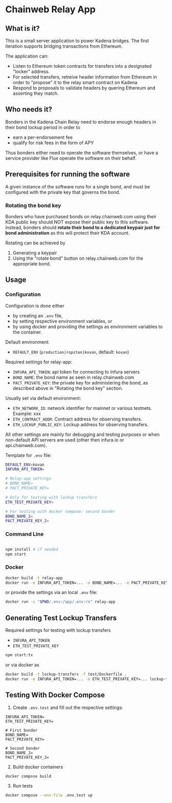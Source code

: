 # Chainweb Relay App

## What is it?

This is a small server application to power Kadena bridges. The first iteration
supports bridging transactions from Ethereum. 

The application can:
- Listen to Ethereum token contracts for transfers into a designated "locker" address.
- For selected transfers, retreive header information from Ethereum in order to "propose" it to the relay smart contract on Kadena
- Respond to proposals to validate headers by quering Ethereum and asserting they match. 

## Who needs it?

Bonders in the Kadena Chain Relay need to endorse enough headers in their bond lockup period in order to
- earn a per-endorsement fee
- qualify for risk fees in the form of APY

Thus bonders either need to operate the software themselves, or have a service provider like Flux operate the software on their behalf.

## Prerequisites for running the software

A given instance of the software runs for a single bond, and must be configured with the private key that governs the bond.

### Rotating the bond key

Bonders who have purchased bonds on relay.chainweb.com using their KDA public key should NOT expose their public key to this software.
Instead, bonders should **rotate their bond to a dedicated keypair just for bond administration** as this will protect their KDA account.

Rotating can be achieved by 
1. Generating a keypair
2. Using the "rotate bond" button on relay.chainweb.com for the appropriate bond.


## Usage

### Configuration

Configuration is done either

*   by creating an `.env` file,
*   by setting respective environment variables, or
*   by using docker and providing the settings as environment variables to
    the container.

Default environment:

*   `DEFAULT_ENV` (`production|ropsten|kovan`, default: `kovan`)

Required settings for relay-app:

*   `INFURA_API_TOKEN`: api token for connecting to Infura servers
*   `BOND_NAME`: the bond name as seen in relay.chainweb.com
*   `PACT_PRIVATE_KEY`: the private key for administering the bond, as described above in "Rotating the bond key" section.

Usually set via default environment:

*   `ETH_NETWORK_ID`: network identifier for mainnet or various testnets. Example: xxx
*   `ETH_CONTRACT_ADDR`: Contract address for observing transfers.
*   `ETH_LOCKUP_PUBLIC_KEY`: Lockup address for observing transfers.

All other settings are mainly for debugging and testing purposes or when
non-default API servers are used (other then infura.io or api.chainweb.com).

Template for `.env` file:

```sh
DEFAULT_ENV=kovan
INFURA_API_TOKEN=

# Relay-app settings
# BOND_NAME=
# PACT_PRIVATE_KEY=

# Only for testing with lockup transfers
ETH_TEST_PRIVATE_KEY=

# For testing with docker compose: second bonder
BOND_NAME_2=
PACT_PRIVATE_KEY_2=
```

### Command Line

```sh

npm install # if needed
npm start

```

### Docker

```sh
docker build -t relay-app
docker run -e INFURA_API_TOKEN=... -e BOND_NAME=... -e PACT_PRIVATE_KEY=... relay-app
```

or provide the settings via an local `.env` file:


```sh
docker run -v "$PWD/.env:/app/.env:ro" relay-app
```

## Generating Test Lockup Transfers

Required settings for testing with lockup transfers

*   `INFURA_API_TOKEN`
*   `ETH_TEST_PRIVATE_KEY`

```sh
npm start:tx
```

or via docker as

```sh
docker build -t lockup-transfers -f test/Dockerfile .
docker run -e INFURA_API_TOKEN=... -e ETH_TEST_PRIVATE_KEY=... lockup-transfers
```

## Testing With Docker Compose

1. Create `.env.test` and fill out the respective settings:

```
INFURA_API_TOKEN=
ETH_TEST_PRIVATE_KEY=

# First bonder
BOND_NAME=
PACT_PRIVATE_KEY=

# Second bonder
BOND_NAME_2=
PACT_PRIVATE_KEY_2=
```

2. Build docker containers

```sh
docker compose build
```

3. Run tests

```sh
docker compose --env-file .env.test up
```
